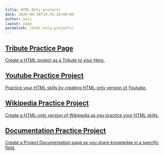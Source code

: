```yaml
---
title: HTML-Only projects
date: 2020-04-26T19:35:26+00:00
author: avic
layout: page
permalink: /html-only-projects/
---
```


<div class="card-row">
  <a href="html-projects-tribute-page">
    <div class="card">
      <h2>Tribute Practice Page</h2>
      <p>Create a HTML project as a Tribute to your Hero.</p>
    </div>
  </a>
  <a href="html-projects-youtube-page">
    <div class="card">
      <h2>Youtube Practice Project</h2>
      <p>Practice your HTML skills by creating HTML-only version of Youtube.</p>
    </div>
  </a>
  <a href="html-project-wikipedia">
    <div class="card">
      <h2>Wikipedia Practice Project</h2>
      <p>Create a HTML-only version of Wikipedia as you practice your HTML skills.</p>
    </div>
  </a>
  <a href="html-css-tutorials">
    <div class="card">
      <h2>Documentation Practice Project</h2>
      <p>Create a Project Documentation page as you share knowledge in a specific field.</p>
    </div>
  </a>
</div>